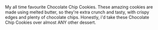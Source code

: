 My all time favourite Chocolate Chip Cookies. These amazing cookies are made using melted butter, so they're extra crunch and tasty, with crispy edges and plenty of chocolate chips. Honestly, i'd take these Chocolate Chip Cookies over almost ANY other dessert.
